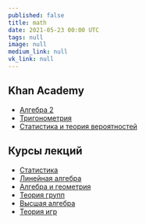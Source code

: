 ```yaml
---
published: false
title: math
date: 2021-05-23 00:00 UTC
tags: null
image: null
medium_link: null
vk_link: null
---
```


Khan Academy
------------

* [Алгебра 2](https://www.khanacademy.org/math/algebra2)
* [Тригонометрия](https://www.khanacademy.org/math/trigonometry)
* [Статистика и теория вероятностей](https://www.khanacademy.org/math/statistics-probability)

Курсы лекций
------------

* [Статистика](https://www.youtube.com/playlist?list=PLDrmKwRSNx7K3oySk9znyI4kolE8wQElL)
* [Линейная алгебра](https://www.youtube.com/playlist?list=PLVjLpKXnAGLXPaS7FRBjd5yZeXwJxZil2)
* [Алгебра и геометрия](https://youtube.com/playlist?list=PL4_hYwCyhAvbl0Q8dZRLJBdzc6j9S_p70)
* [Теория групп](https://www.youtube.com/playlist?list=PLgP3zuGMvbyp1fZ0uLMMkbUeTFgI6qLZ1)
* [Высшая алгебра](https://www.youtube.com/playlist?list=PL-_cKNuVAYAWNayB696aQFTPcP6HiIC1c)
* [Теория игр](https://www.youtube.com/playlist?list=PLlx2izuC9gjj4crXUkw2luo8JfNCfmbkn)
